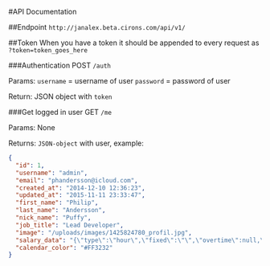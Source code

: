 #API Documentation

##Endpoint
`http://janalex.beta.cirons.com/api/v1/`

##Token
When you have a token it should be appended to every request as `?token=token_goes_here`

###Authentication
POST `/auth`

Params:
`username` = username of user
`password` = password of user

Return:
JSON object with `token`

###Get logged in user
GET `/me`

Params: None

Returns:
`JSON-object` with user, example:
```JSON
{
  "id": 1,
  "username": "admin",
  "email": "phandersson@icloud.com",
  "created_at": "2014-12-10 12:36:23",
  "updated_at": "2015-11-11 23:33:47",
  "first_name": "Philip",
  "last_name": "Andersson",
  "nick_name": "Puffy",
  "job_title": "Lead Developer",
  "image": "/uploads/images/1425824780_profil.jpg",
  "salary_data": "{\"type\":\"hour\",\"fixed\":\"\",\"overtime\":null,\"hour\":\"200\",\"extra\":null}",
  "calendar_color": "#FF3232"
}
```

